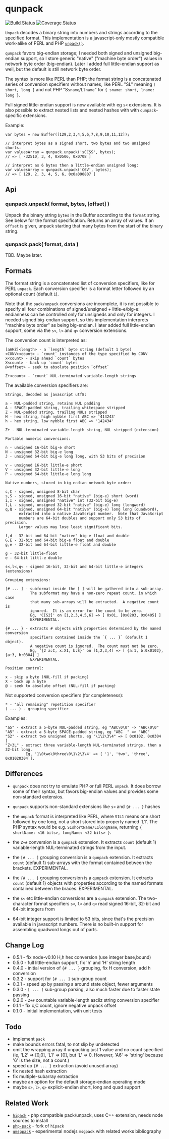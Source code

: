 qunpack
=======
[![Build Status](https://api.travis-ci.org/andrasq/node-qunpack.svg?branch=master)](https://travis-ci.org/andrasq/node-qunpack?branch=master)
[![Coverage Status](https://codecov.io/github/andrasq/node-qunpack/coverage.svg?branch=master)](https://codecov.io/github/andrasq/node-qunpack?branch=master)

`Unpack` decodes a binary string into numbers and strings according to the specified format.
This implementation is a javascript-only mostly compatible work-alike of PERL and PHP
[`unpack()`](http://php.net/manual/en/function.unpack.php).

`qunpack` favors big-endian storage; I needed both signed and unsigned big-endian support,
so I store generic "native" ("machine byte order") values in
network byte order (big-endian).  Later I added full little-endian support as well,
but the default is still network byte order.

The syntax is more like PERL than PHP; the format string is
a concatenated series of conversion specifiers without names, like PERL "SL" meaning
`[ short, long ]` and not PHP "S`sname`/L`lname`" for `{ sname: short, lname: long }`.

Full signed little-endian support is now available with eg `s<` extensions.  It is also
possible to extract nested lists and nested hashes with with `qunpack`-specific extensions.

Example:

    var bytes = new Buffer([129,2,3,4,5,6,7,8,9,10,11,12]);

    // interpret bytes as a signed short, two bytes and two unsigned shorts:
    var valuesArray = qunpack.unpack('sCCSS', bytes);
    // => [ -32510, 3, 4, 0x0506, 0x0708 ]

    // interpret as 6 bytes then a little-endian unsigned long:
    var valuesArray = qunpack.unpack('C6V', bytes);
    // => [ 129, 2, 3, 4, 5, 6, 0x0a090807 ]


Api
---

### qunpack.unpack( format, bytes, [offset] )

Unpack the binary string `bytes` in the Buffer according to the `format` string.  See below for the format
specification.  Returns an array of values.  If an `offset` is given, unpack starting
that many bytes from the start of the binary string.

### qunpack.pack( format, data )

TBD.  Maybe later.


Formats
-------

The format string is a concatenated list of conversion specifiers, like for PERL
`unpack`.  Each conversion specifier is a format letter followed by an optional
count (default `1`).

Note that the `pack/unpack` conversions are incomplete, it is not possible to specify
all four combinations of signed/unsigned + little-e/big-e: endianness can be controlled
only for unsigneds and only for integers.  I needed signed big-endian support, so
this implementation interprets "machine byte order" as being big-endian.  I later
added full little-endian support, some via the `s<`, `l<` and `q<` conversion extensions.

The conversion count is interpreted as:

    [aAHZ]<length> - a `length` byte string (default 1 byte)
    <CONV><count> - `count` instances of the type specified by CONV
    x<count> - skip ahead `count` bytes
    X<count> - back up `count` bytes
    @<offset> - seek to absolute position `offset`

    Z+<count> - `count` NUL-terminated variable-length strings

The available conversion specifiers are:

    Strings, decoded as javascript utf8:

    a - NUL-padded string, retains NUL padding
    A - SPACE-padded string, trailing whitespace stripped
    Z - NUL-padded string, trailing NULs stripped
    H - hex string, high nybble first ABC => '414243'
    h - hex string, low nybble first ABC => '142434'

    Z+ - NUL-terminated variable-length string, NUL stripped (extension)

    Portable numeric conversions:

    n - unsigned 16-bit big-e short
    N - unsigned 32-bit big-e long
    J - unsigned 64-bit big-e long long, with 53 bits of precision

    v - unsigned 16-bit little-e short
    V - unsigned 32-bit little-e long
    P - unsigned 64-bit little-e long long

    Native numbers, stored in big-endian network byte order:

    c,C - signed, unsigned 8-bit char
    s,S - signed, unsigned 16-bit "native" (big-e) short (word)
    i,I - signed, unsigned "native" int (32-bit big-e)
    l,L - signed, unsigned 32-bit "native" (big-e) long (longword)
    q,Q - signed, unsigned 64-bit "native" (big-e) long long (quadword),
          extracted into a native JavaScript number.  Note that JavaScript
          numbers are 64-bit doubles and support only 53 bits of precision.
          Larger values may lose least significant bits.

    f,d - 32-bit and 64-bit "native" big-e float and double
    G,E - 32-bit and 64-bit big-e float and double
    g,e - 32-bit and 64-bit little-e float and double

    g - 32-bit little-float
    e - 64-bit littl-e double

    s<,l<,q< - signed 16-bit, 32-bit and 64-bit little-e integers (extensions)

    Grouping extensions:

    [# ... ] - subformat inside the [ ] will be gathered into a sub-array.
               The subformat may have a non-zero repeat count, in which case
               that many sub-arrays will be extracted.  A negative count is
               ignored.  It is an error for the count to be zero.
               Eg, 'C[S2]' on [1,2,3,4,5,6] => [ 0x01, [0x0203, 0x0405] ]
               EXPERIMENTAL.

    {# ... } - extracts # objects with properties determined by the named conversion
               specifiers contained inside the `{ ... }` (default 1 object).
               A negative count is ignored.  The count must not be zero.
               Eg, '{2 a:C, x:X1, b:S}' on [1,2,3,4] => [ {a:1, b:0x0102}, {a:3, b:0304} ]
               EXPERIMENTAL.

    Position control:

    x - skip a byte (NUL-fill if packing)
    X - back up a byte
    @ - seek to absolute offset (NUL-fill if packing)

Not supported conversion specifiers (for completeness):

    * - "all remaining" repetition specifier
    ( ... ) - grouping specifier

Examples:

    "a5" - extract a 5-byte NUL-padded string, eg "ABC\0\0" -> "ABC\0\0"
    "A5" - extract a 5-byte SPACE-padded string, eg "ABC  " => "ABC"
    "S2" - extract two unsigned shorts, eg "\1\2\3\4" => [ 0x0102, 0x0304 ]
    "Z+3L" - extract three variable-length NUL-terminated strings, then a 32-bit long.
             Eg, '1\0two\0three\0\1\2\3\4' => [ '1', 'two', 'three', 0x01020304 ].

Differences
-----------

- `qunpack` does not try to emulate PHP or full PERL `unpack`.  It does borrow some of
  their syntax, but favors big-endian values and provides some non-standard extensios.

- `qunpack` supports non-standard extensions like `s<` and `{# ... }` hashes

- the `unpack` format is interpreted like PERL, where `S1L1` means one short followed by
  one long, not a short stored into property named 'L1'.  The PHP syntax would be e.g.
  `S1shortName/L1longName`, returning `{ shortName: <16 bits>, longName: <32 bits> }`.

- the `Z+#` conversion is a `qunpack` extension.  It extracts `count` (default 1)
  variable-length NUL-terminated strings from the input.

- the `[# ... ]` grouping conversion is a `qunpack` extension.  It extracts `count`
  (default 1) sub-arrays with the format contained between the brackets.
  EXPERIMENTAL.

- the `{# ... }` grouping conversion is a `qunpack` extension.  It extracts `count`
  (default 1) objects with properties according to the named formats contained between
  the braces.  EXPERIMENTAL.

- the `s<` etc little-endian conversions are a `qunpack` extension.  The two-character
  format specifiers `s<`, `l<` and `q<` read signed 16-bit, 32-bit and 64-bit integers
  from

- 64-bit integer support is limited to 53 bits, since that's the precision available
  in javascript numbers.  There is no built-in support for assembling quadword longs
  out of parts.


Change Log
----------

- 0.5.1 - fix node-v0.10 H,h hex conversion (use integer base,bound)
- 0.5.0 - full little-endian support, fix 'h' and 'H' string length
- 0.4.0 - initial version of `{# ... }` grouping, fix H conversion, add h conversion
- 0.3.2 - support for `[# ... ]` sub-group count
- 0.3.1 - speed up by passing a around state object, fewer arguments
- 0.3.0 - `[ ... ]` sub-group parsing, also much faster due to faster state passing
- 0.2.0 - `Z+#` countable variable-length asciiz string conversion specifier
- 0.1.1 - fix c,C count, ignore negative unpack offset
- 0.1.0 - initial implementation, with unit tests


Todo
----

- implement `pack`
- make bounds errors fatal, to not slip by undetected
- omit the wrapping array if unpacking just 1 value and no count specified
  (ie, 'L2' => [0,0], 'L1' => [0], but 'L' => 0.  However, 'A6' => 'string'
  because '6' is the size, not a count.)
- speed up `{# ... }` extraction (avoid unused array)
- fix nested hash extraction
- fix multiple-subarray extraction
- maybe an option for the default storage-endian operating mode
- maybe `s>`, `l>`, `q>` explicit-endian short, long and quad support


Related Work
------------

- [`hipack`](https://npmjs.com/package/hipack) - php compatible pack/unpack, uses C++ extension, needs node sources to install
- [`php-pack`](https://npmjs.com/package/php-pack) - fork of `hipack`
- [`qmsgpack`](https://github.com/andrasq/node-q-msgpack) - experimental nodejs `msgpack` with related works bibliography
